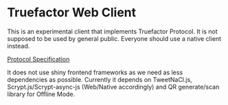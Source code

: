# Truefactor Web Client

This is an experimental client that implements Truefactor Protocol. It is not supposed to be used by general public. Everyone should use a native client instead.

<a href="https://sakurity.com/truefactor">Protocol Specification</a>

It does not use shiny frontend frameworks as we need as less dependencies as possible. Currently it depends on TweetNaCl.js, Scrypt.js/Scrypt-async-js (Web/Native accordingly) and QR generate/scan library for Offline Mode.